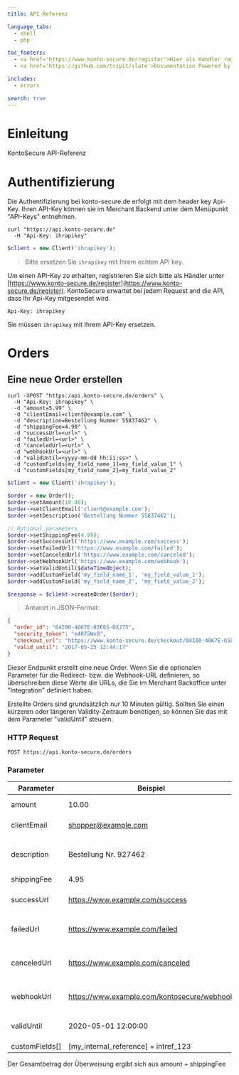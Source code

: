 ```yaml
---
title: API Referenz

language_tabs:
  - shell
  - php

toc_footers:
  - <a href='https://www.konto-secure.de/register'>Hier als Händler registrieren</a>
  - <a href='https://github.com/tripit/slate'>Documentation Powered by Slate</a>

includes:
  - errors

search: true
---
```


# Einleitung

KontoSecure API-Referenz

# Authentifizierung

Die Authentifizierung bei konto-secure.de erfolgt mit dem header key Api-Key.
Ihren API-Key können sie im Merchant Backend unter dem Menüpunkt "API-Keys" entnehmen.

```shell
curl "https://api.konto-secure.de"
  -H "Api-Key: ihrapikey"
```

```php
$client = new Client('ihrapikey');
```

> Bitte ersetzen Sie `ihrapikey` mit Ihrem echten API key.

Um einen API-Key zu erhalten, registrieren Sie sich bitte als Händler unter [https://www.konto-secure.de/register](https://www.konto-secure.de/register).
KontoSecure erwartet bei jedem Request and die API, dass Ihr Api-Key mitgesendet wird.

`Api-Key: ihrapikey`

<aside class="notice">
Sie müssen <code>ihrapikey</code> mit Ihrem API-Key ersetzen.
</aside>

# Orders

## Eine neue Order erstellen

```shell
curl -XPOST "https:/api.konto-secure.de/orders" \
  -H "Api-Key: ihrapikey" \
  -d "amount=5.99" \
  -d "clientEmail=client@example.com" \
  -d "description=Bestellung Nummer 55837462" \
  -d "shippingFee=4.99" \
  -d "successUrl=<url>" \
  -d "failedUrl=<url>" \
  -d "canceledUrl=<url>" \
  -d "webhookUrl=<url>" \
  -d "validUntil=<yyyy-mm-dd hh:ii:ss>" \
  -d "customFields[my_field_name_1]=my_field_value_1" \
  -d "customFields[my_field_name_2]=my_field_value_2"
```

```php
$client = new Client('ihrapikey');

$order = new Order();
$order->setAmount(10.00);
$order->setClientEmail('client@example.com');
$order->setDescription('Bestellung Nummer 55837462');

// Optional parameters
$order->setShippingFee(4.99);
$order->setSuccessUrl('https://www.example.com/success');
$order->setFailedUrl('https://www.example.com/failed');
$order->setCanceledUrl('https://www.example.com/canceled');
$order->setWebhookUrl('https://www.example.com/webhook');
$order->setValidUntil($dateTimeObject);
$order->addCustomField('my_field_name_1', 'my_field_value_1');
$order->addCustomField('my_field_name_2', 'my_field_value_2');

$response = $client->createOrder($order);
```

> Antwort in JSON-Format:

```json
{
  "order_id": "84I00-40K7E-65E6S-DXJ75",
  "security_token": "e4R75Wv8",
  "checkout_url": "https://www.konto-secure.de/checkout/84I00-40K7E-65E6S-DXJ75/13fd3d881bbbd55c5cab9ebeea0fdf7b91e9bb9c7d7af8563cd95d51fb060a19",
  "valid_until": "2017-05-25 12:44:17"
}
```

Dieser Endpunkt erstellt eine neue Order.
Wenn Sie die optionalen Parameter für die Redirect- bzw. die Webhook-URL definieren,
so überschreiben diese Werte die URLs, die Sie im Merchant Backoffice unter "Integration"
definiert haben.

Erstellte Orders sind grundsätzlich nur 10 Minuten gültig. Sollten Sie einen kürzeren oder längeren Validity-Zeitraum benötigen, so können Sie das mit dem Parameter "validUntil" steuern.

### HTTP Request

`POST https://api.konto-secure.de/orders`

### Parameter

Parameter | Beispiel | Beschreibung | Pflichtfeld
--------- | -------- | ------------ | ------------
amount | 10.00 | Der Betrag den Sie erhalten möchten. | Ja
clientEmail | shopper@example.com | Die Email Adresse des Käufers | Ja
description | Bestellung Nr. 927462 | Der Verwendungszweck auf der Überweisung | Ja
shippingFee | 4.95 | Die Versandkosten. | Nein
successUrl | https://www.example.com/success | Redirect nach erfolgreicher Transaktion | Nein
failedUrl | https://www.example.com/failed | Redirect nach fehlgeschlagener Transaktion | Nein
canceledUrl | https://www.example.com/canceled | Redirect nach vom User abgebrochener Transaktion | Nein
webhookUrl | https://www.example.com/kontosecure/webhook | Endpunkt empfängt Transaktionsdetails via POST Request | Nein
validUntil | 2020-05-01 12:00:00 | Die erstellte Order ist bis zu diesem Zeitpunkt gültig | Nein
customFields[] | [my_internal_reference] = intref_123 | Eigene Felder | Nein 

<aside class="success">
Der Gesamtbetrag der Überweisung ergibt sich aus amount + shippingFee
</aside>


